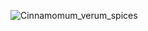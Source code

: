 ![Cinnamomum_verum_spices](https://github.com/user-attachments/assets/cd8ab2fc-e714-4b56-802d-bc57ddb6c0b1)
